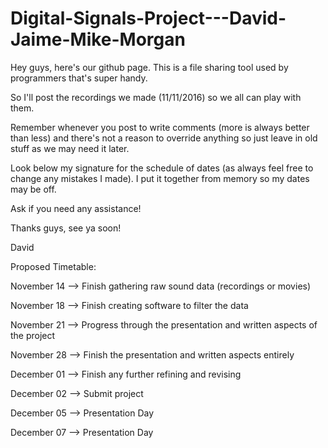 # Digital-Signals-Project---David-Jaime-Mike-Morgan

Hey guys, here's our github page. This is a file sharing tool used by programmers that's super handy. 

So I'll post the recordings we made (11/11/2016) so we all can play with them.

Remember whenever you post to write comments (more is always better than less) and there's not a reason to override anything so just leave in old stuff as we may need it later. 

Look below my signature for the schedule of dates (as always feel free to change any mistakes I made). I put it together from memory so my dates may be off. 

Ask if you need any assistance!

Thanks guys, see ya soon!

David

Proposed Timetable:

November 14 --> Finish gathering raw sound data (recordings or movies)

November 18 --> Finish creating software to filter the data

November 21 --> Progress through the presentation and written aspects of the project

November 28 --> Finish the presentation and written aspects entirely

December 01 --> Finish any further refining and revising

December 02 --> Submit project

December 05 --> Presentation Day

December 07 --> Presentation Day
